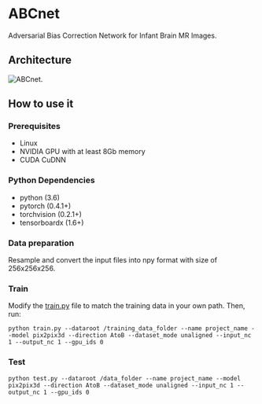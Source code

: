 # ABCnet
Adversarial Bias Correction Network for Infant Brain MR Images.

## Architecture
![ABCnet](https://github.com/cljun27/ABCnet/blob/main/images/arc_j3.png).

## How to use it
### Prerequisites
- Linux
- NVIDIA GPU with at least 8Gb memory
- CUDA CuDNN

### Python Dependencies
- python (3.6)
- pytorch (0.4.1+)
- torchvision (0.2.1+)
- tensorboardx (1.6+)

### Data preparation
Resample and convert the input files into npy format with size of 256x256x256.

### Train
Modify the [train.py](https://github.com/cljun27/ABCnet/blob/main/train.py) file to match the training data in your own path. Then, run:
```
python train.py --dataroot /training_data_folder --name project_name --model pix2pix3d --direction AtoB --dataset_mode unaligned --input_nc 1 --output_nc 1 --gpu_ids 0
```

### Test

```
python test.py --dataroot /data_folder --name project_name --model pix2pix3d --direction AtoB --dataset_mode unaligned --input_nc 1 --output_nc 1 --gpu_ids 0
